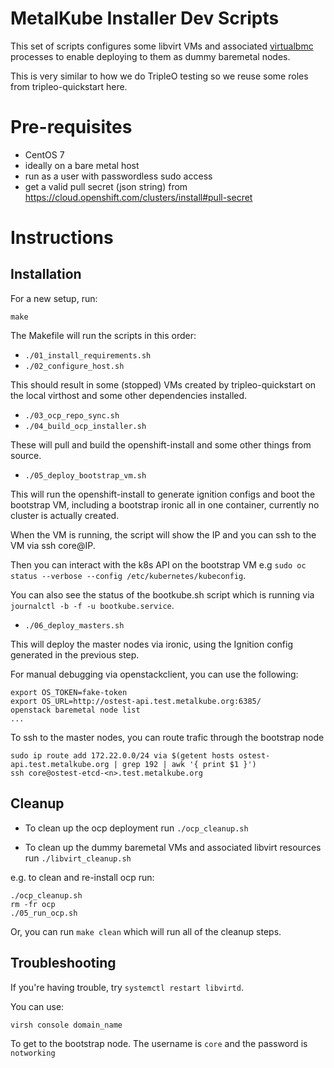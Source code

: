 MetalKube Installer Dev Scripts
===============================

This set of scripts configures some libvirt VMs and associated
[virtualbmc](https://docs.openstack.org/tripleo-docs/latest/install/environments/virtualbmc.html) processes to enable deploying to them as dummy baremetal nodes.

This is very similar to how we do TripleO testing so we reuse some roles
from tripleo-quickstart here.

# Pre-requisites

- CentOS 7
- ideally on a bare metal host
- run as a user with passwordless sudo access
- get a valid pull secret (json string) from https://cloud.openshift.com/clusters/install#pull-secret

# Instructions

## Installation

For a new setup, run:

`make`

The Makefile will run the scripts in this order:

- `./01_install_requirements.sh`
- `./02_configure_host.sh`

This should result in some (stopped) VMs created by tripleo-quickstart on the
local virthost and some other dependencies installed.

- `./03_ocp_repo_sync.sh`
- `./04_build_ocp_installer.sh`

These will pull and build the openshift-install and some other things from
source.

- `./05_deploy_bootstrap_vm.sh`

This will run the openshift-install to generate ignition configs and boot the
bootstrap VM, including a bootstrap ironic all in one container,
currently no cluster is actually created.

When the VM is running, the script will show the IP and you can ssh to the
VM via ssh core@IP.

Then you can interact with the k8s API on the bootstrap VM e.g
`sudo oc status --verbose --config /etc/kubernetes/kubeconfig`.

You can also see the status of the bootkube.sh script which is running via
`journalctl -b -f -u bootkube.service`.

- `./06_deploy_masters.sh`

This will deploy the master nodes via ironic, using the Ignition config
generated in the previous step.

For manual debugging via openstackclient, you can use the following:

```
export OS_TOKEN=fake-token
export OS_URL=http://ostest-api.test.metalkube.org:6385/
openstack baremetal node list
...
```

To ssh to the master nodes, you can route trafic through the bootstrap node
```
sudo ip route add 172.22.0.0/24 via $(getent hosts ostest-api.test.metalkube.org | grep 192 | awk '{ print $1 }')
ssh core@ostest-etcd-<n>.test.metalkube.org
```

## Cleanup

- To clean up the ocp deployment run `./ocp_cleanup.sh`

- To clean up the dummy baremetal VMs and associated libvirt resources run `./libvirt_cleanup.sh`

e.g. to clean and re-install ocp run:

```
./ocp_cleanup.sh
rm -fr ocp
./05_run_ocp.sh
```

Or, you can run `make clean` which will run all of the cleanup steps.

## Troubleshooting
If you're having trouble, try `systemctl restart libvirtd`.

You can use:

```
virsh console domain_name
```

To get to the bootstrap node. The username is `core` and the password is `notworking`
